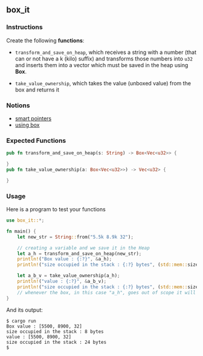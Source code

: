 ## box_it

### Instructions

Create the following **functions**:

- `transform_and_save_on_heap`, which receives a string with a number (that can or not have a k (kilo) suffix)
  and transforms those numbers into `u32` and inserts them into a vector which must be saved in the heap using **Box**.

- `take_value_ownership`, which takes the value (unboxed value) from the box and returns it

### Notions

- [smart pointers](https://doc.rust-lang.org/book/ch15-00-smart-pointers.html)
- [using box](https://doc.rust-lang.org/book/ch15-01-box.html)

### Expected Functions

```rust
pub fn transform_and_save_on_heap(s: String) -> Box<Vec<u32>> {

}
pub fn take_value_ownership(a: Box<Vec<u32>>) -> Vec<u32> {

}
```

### Usage

Here is a program to test your functions

```rust
use box_it::*;

fn main() {
    let new_str = String::from("5.5k 8.9k 32");

    // creating a variable and we save it in the Heap
    let a_h = transform_and_save_on_heap(new_str);
    println!("Box value : {:?}", &a_h);
    println!("size occupied in the stack : {:?} bytes", (std::mem::size_of_val(&a_h)));

    let a_b_v = take_value_ownership(a_h);
    println!("value : {:?}", &a_b_v);
    println!("size occupied in the stack : {:?} bytes", (std::mem::size_of_val(&a_b_v)));
    // whenever the box, in this case "a_h", goes out of scope it will be deallocated, freed
}
```

And its output:

```console
$ cargo run
Box value : [5500, 8900, 32]
size occupied in the stack : 8 bytes
value : [5500, 8900, 32]
size occupied in the stack : 24 bytes
$
```
